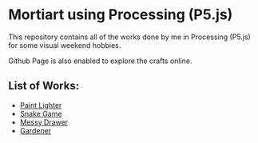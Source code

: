 # Mortiart using Processing (P5.js) 

This repository contains all of the works done by me in Processing (P5.js) for some visual weekend hobbies.

Github Page is also enabled to explore the crafts online.

## List of Works:
* [Paint Lighter](https://omortie.github.io/mortiart/artifacts/paintlighter/index.html)
* [Snake Game](https://omortie.github.io/mortiart/artifacts/snakegame/index.html)
* [Messy Drawer](https://omortie.github.io/mortiart/artifacts/messydrawer/index.html)
* [Gardener](https://omortie.github.io/mortiart/artifacts/gardener/index.html)
